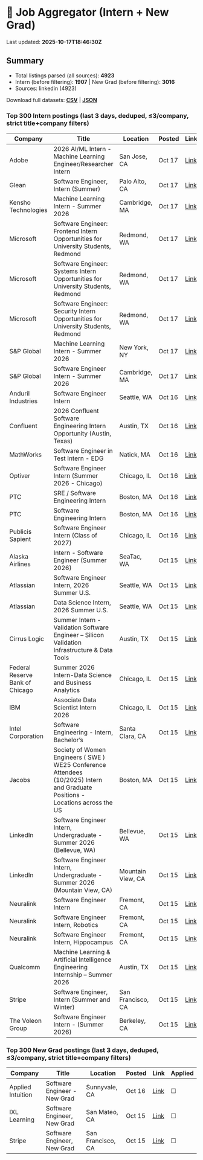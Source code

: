 # 🔎 Job Aggregator (Intern + New Grad)

Last updated: **2025-10-17T18:46:30Z**

## Summary
- Total listings parsed (all sources): **4923**
- Intern (before filtering): **1907** | New Grad (before filtering): **3016**
- Sources: linkedin (4923)

Download full datasets: **[CSV](data/jobs.csv)** | **[JSON](data/jobs.json)**

### Top 300 Intern postings (last 3 days, deduped, ≤3/company, strict title+company filters)
| Company | Title | Location | Posted | Link | Applied |
|---|---|---|---|---|---|
| Adobe | 2026 AI/ML Intern - Machine Learning Engineer/Researcher  Intern | San Jose, CA | Oct 17 | [Link](https://www.linkedin.com/jobs/view/2026-ai-ml-intern-machine-learning-engineer-researcher-intern-at-adobe-4305270175?position=3&pageNum=7&refId=UxpWhGM7Rg5LJR7cGwZjYw%3D%3D&trackingId=JUFsG%2BZsbz2%2B2mrFFVCL3A%3D%3D) | ☐ |
| Glean | Software Engineer, Intern (Summer) | Palo Alto, CA | Oct 17 | [Link](https://www.linkedin.com/jobs/view/software-engineer-intern-summer-at-glean-4295127351?position=10&pageNum=0&refId=6fiytGnt2t485hSi79HLaw%3D%3D&trackingId=AVzUoSDbOG2QFqDDmmUa9A%3D%3D) | ☐ |
| Kensho Technologies | Machine Learning Intern - Summer 2026 | Cambridge, MA | Oct 17 | [Link](https://www.linkedin.com/jobs/view/machine-learning-intern-summer-2026-at-kensho-technologies-4296137534?position=1&pageNum=0&refId=9jdULrqksKPNuKgEuUFbIQ%3D%3D&trackingId=ZrqiMc12%2B2UQm5VMRjnwUg%3D%3D) | ☐ |
| Microsoft | Software Engineer: Frontend Intern Opportunities for University Students, Redmond | Redmond, WA | Oct 17 | [Link](https://www.linkedin.com/jobs/view/software-engineer-frontend-intern-opportunities-for-university-students-redmond-at-microsoft-4285303462?position=4&pageNum=2&refId=rnFetFhBfqE0eBfpeGTucQ%3D%3D&trackingId=TO%2FUWRj0QVW%2F8jhfB6tTAg%3D%3D) | ☐ |
| Microsoft | Software Engineer: Systems Intern Opportunities for University Students, Redmond | Redmond, WA | Oct 17 | [Link](https://www.linkedin.com/jobs/view/software-engineer-systems-intern-opportunities-for-university-students-redmond-at-microsoft-4285302535?position=2&pageNum=5&refId=LkiWOBloL2eEnEkm4hZQJw%3D%3D&trackingId=ukJNeiNary06jvvtfEbNLA%3D%3D) | ☐ |
| Microsoft | Software Engineer: Security Intern Opportunities for University Students, Redmond | Redmond, WA | Oct 17 | [Link](https://www.linkedin.com/jobs/view/software-engineer-security-intern-opportunities-for-university-students-redmond-at-microsoft-4285300649?position=7&pageNum=5&refId=LkiWOBloL2eEnEkm4hZQJw%3D%3D&trackingId=Lhg%2Fg5dE%2FhNduhXSr3Q%2BEw%3D%3D) | ☐ |
| S&P Global | Machine Learning Intern - Summer 2026 | New York, NY | Oct 17 | [Link](https://www.linkedin.com/jobs/view/machine-learning-intern-summer-2026-at-s-p-global-4295782927?position=1&pageNum=0&refId=hn1H4IXFCWP%2F2T7smeGryg%3D%3D&trackingId=5vdXG%2BRPD%2BZ%2Bc%2FFNiymh4w%3D%3D) | ☐ |
| S&P Global | Software Engineer Intern - Summer 2026 | Cambridge, MA | Oct 17 | [Link](https://www.linkedin.com/jobs/view/software-engineer-intern-summer-2026-at-s-p-global-4295789331?position=4&pageNum=7&refId=a3iYFMUwzJUAWQJNWp2ZJA%3D%3D&trackingId=eR8w1WWrXV7OvUoSBbjDhA%3D%3D) | ☐ |
| Anduril Industries | Software Engineer Intern | Seattle, WA | Oct 16 | [Link](https://www.linkedin.com/jobs/view/software-engineer-intern-at-anduril-industries-4283478075?position=5&pageNum=7&refId=S7A7pbzGMNFuMDOLSLhmLw%3D%3D&trackingId=O38sagRPG5EOunpg%2BZKe4w%3D%3D) | ☐ |
| Confluent | 2026 Confluent Software Engineering Intern Opportunity (Austin, Texas) | Austin, TX | Oct 16 | [Link](https://www.linkedin.com/jobs/view/2026-confluent-software-engineering-intern-opportunity-austin-texas-at-confluent-4315375961?position=8&pageNum=2&refId=aOSOM0RDvn6AQWD7pt%2B6Lg%3D%3D&trackingId=iwm6Iy%2FULwI%2BDocSzQwayA%3D%3D) | ☐ |
| MathWorks | Software Engineer in Test Intern - EDG | Natick, MA | Oct 16 | [Link](https://www.linkedin.com/jobs/view/software-engineer-in-test-intern-edg-at-mathworks-4313079717?position=3&pageNum=7&refId=aOUz67CVxybcdibFZ62%2B3A%3D%3D&trackingId=cLANqJVqf1raLJhAP8Xoqg%3D%3D) | ☐ |
| Optiver | Software Engineer Intern (Summer 2026 - Chicago) | Chicago, IL | Oct 16 | [Link](https://www.linkedin.com/jobs/view/software-engineer-intern-summer-2026-chicago-at-optiver-4256951488?position=7&pageNum=0&refId=ZP0L%2BJspb9w7SBM%2Fxw%2BqOg%3D%3D&trackingId=p8HqrHcyi%2FtINSuxmG3djA%3D%3D) | ☐ |
| PTC | SRE / Software Engineering Intern | Boston, MA | Oct 16 | [Link](https://www.linkedin.com/jobs/view/sre-software-engineering-intern-at-ptc-4312448559?position=10&pageNum=5&refId=RhclvE3xuemRotQAtg3EEw%3D%3D&trackingId=HGovOsjpPAwGL4YF9LVMrg%3D%3D) | ☐ |
| PTC | Software Engineering Intern | Boston, MA | Oct 16 | [Link](https://www.linkedin.com/jobs/view/software-engineering-intern-at-ptc-4312437645?position=7&pageNum=5&refId=NJ6KX4QylmnaldqtWqEIXQ%3D%3D&trackingId=Bpo3HWs3IVZaAOLQEpjEVQ%3D%3D) | ☐ |
| Publicis Sapient | Software Engineer Intern (Class of 2027) | Chicago, IL | Oct 16 | [Link](https://www.linkedin.com/jobs/view/software-engineer-intern-class-of-2027-at-publicis-sapient-4313099431?position=8&pageNum=0&refId=ZP0L%2BJspb9w7SBM%2Fxw%2BqOg%3D%3D&trackingId=Ia3Q2FtSgL2aoxDAMJnJfg%3D%3D) | ☐ |
| Alaska Airlines | Intern - Software Engineer (Summer 2026) | SeaTac, WA | Oct 15 | [Link](https://www.linkedin.com/jobs/view/intern-software-engineer-summer-2026-at-alaska-airlines-4314780093?position=2&pageNum=2&refId=rnFetFhBfqE0eBfpeGTucQ%3D%3D&trackingId=BGkx%2B1v%2BgTmTVOvOAMgnJQ%3D%3D) | ☐ |
| Atlassian | Software Engineer Intern, 2026 Summer U.S. | Seattle, WA | Oct 15 | [Link](https://www.linkedin.com/jobs/view/software-engineer-intern-2026-summer-u-s-at-atlassian-4294695520?position=4&pageNum=2&refId=m4Spsyabmcl%2F70fV4swQhQ%3D%3D&trackingId=3dQaHXSCkQQ6GyP4FzFQZw%3D%3D) | ☐ |
| Atlassian | Data Science Intern, 2026 Summer U.S. | Seattle, WA | Oct 15 | [Link](https://www.linkedin.com/jobs/view/data-science-intern-2026-summer-u-s-at-atlassian-4294623590?position=3&pageNum=7&refId=BIzCHwFlpjfxMLksD108WQ%3D%3D&trackingId=pdg0bTV2zsxgK5ihLg%2FzeA%3D%3D) | ☐ |
| Cirrus Logic | Summer Intern - Validation Software Engineer – Silicon Validation Infrastructure & Data Tools | Austin, TX | Oct 15 | [Link](https://www.linkedin.com/jobs/view/summer-intern-validation-software-engineer-%E2%80%93-silicon-validation-infrastructure-data-tools-at-cirrus-logic-4294278063?position=8&pageNum=7&refId=66aTRQwmsvnTwovWmbP30w%3D%3D&trackingId=tkbzB31p3j445bul9inoHQ%3D%3D) | ☐ |
| Federal Reserve Bank of Chicago | Summer 2026 Intern-Data Science and Business Analytics | Chicago, IL | Oct 15 | [Link](https://www.linkedin.com/jobs/view/summer-2026-intern-data-science-and-business-analytics-at-federal-reserve-bank-of-chicago-4315307963?position=1&pageNum=2&refId=kEj3MZwhwVz6zfQhTvlCCA%3D%3D&trackingId=01mLKgn80Hmung2GPmMuyw%3D%3D) | ☐ |
| IBM | Associate Data Scientist Intern 2026 | Chicago, IL | Oct 15 | [Link](https://www.linkedin.com/jobs/view/associate-data-scientist-intern-2026-at-ibm-4312423581?position=6&pageNum=2&refId=2s5Cf3h8JsJfl75yw%2BXMSw%3D%3D&trackingId=TB7W0yQXOB6RkeeNlSbJWw%3D%3D) | ☐ |
| Intel Corporation | Software Engineering -  Intern, Bachelor’s | Santa Clara, CA | Oct 15 | [Link](https://www.linkedin.com/jobs/view/software-engineering-intern-bachelor%E2%80%99s-at-intel-corporation-4314760968?position=9&pageNum=7&refId=9yxQ7qz0ZgNZVF2hxqkPuw%3D%3D&trackingId=Qb72GsyUc8erSo3h3pGQ%2BA%3D%3D) | ☐ |
| Jacobs | Society of Women Engineers ( SWE ) WE25 Conference Attendees (10/2025) Intern and Graduate Positions - Locations across the US | Boston, MA | Oct 15 | [Link](https://www.linkedin.com/jobs/view/society-of-women-engineers-swe-we25-conference-attendees-10-2025-intern-and-graduate-positions-locations-across-the-us-at-jacobs-4305168387?position=6&pageNum=7&refId=TOerMVVw%2FWFlZa4WRIf5yQ%3D%3D&trackingId=jk7WK%2BufItvbvID%2B1kEYRA%3D%3D) | ☐ |
| LinkedIn | Software Engineer Intern, Undergraduate - Summer 2026 (Bellevue, WA) | Bellevue, WA | Oct 15 | [Link](https://www.linkedin.com/jobs/view/software-engineer-intern-undergraduate-summer-2026-bellevue-wa-at-linkedin-4315361550?position=6&pageNum=0&refId=HLFBuUNSwtyIEIaNBIwhyA%3D%3D&trackingId=jJ3suPgYWXudrUvyByffpA%3D%3D) | ☐ |
| LinkedIn | Software Engineer Intern, Undergraduate - Summer 2026 (Mountain View, CA) | Mountain View, CA | Oct 15 | [Link](https://www.linkedin.com/jobs/view/software-engineer-intern-undergraduate-summer-2026-mountain-view-ca-at-linkedin-4315357624?position=8&pageNum=5&refId=LlsrNGKal0d2uKWzXAYxLQ%3D%3D&trackingId=KKMIkRl3dJvRXLQLpdNgiw%3D%3D) | ☐ |
| Neuralink | Software Engineer Intern | Fremont, CA | Oct 15 | [Link](https://www.linkedin.com/jobs/view/software-engineer-intern-at-neuralink-4282012575?position=2&pageNum=5&refId=JRRg8oVSYbE5bGJP1P7NhA%3D%3D&trackingId=n4b07%2BfWP8e7gpPQJ3kXUQ%3D%3D) | ☐ |
| Neuralink | Software Engineer Intern, Robotics | Fremont, CA | Oct 15 | [Link](https://www.linkedin.com/jobs/view/software-engineer-intern-robotics-at-neuralink-4124809160?position=9&pageNum=7&refId=e7x%2F%2BgJOJdUn2xPnacJIvg%3D%3D&trackingId=FApKgYLScASytE4xJQbIgQ%3D%3D) | ☐ |
| Neuralink | Software Engineer Intern, Hippocampus | Fremont, CA | Oct 15 | [Link](https://www.linkedin.com/jobs/view/software-engineer-intern-hippocampus-at-neuralink-4100716530?position=8&pageNum=2&refId=IyMjWNqlybwVdutIvBmuQA%3D%3D&trackingId=FKyTFnT9pzgPgMHyeFrf9A%3D%3D) | ☐ |
| Qualcomm | Machine Learning & Artificial Intelligence Engineering Internship – Summer 2026 | Austin, TX | Oct 15 | [Link](https://www.linkedin.com/jobs/view/machine-learning-artificial-intelligence-engineering-internship-%E2%80%93-summer-2026-at-qualcomm-4294280506?position=3&pageNum=0&refId=0ldeEp5ol14KYIzR%2F2lWSA%3D%3D&trackingId=UYgojhrsEC%2FsxXjch4QGRQ%3D%3D) | ☐ |
| Stripe | Software Engineer, Intern (Summer and Winter) | San Francisco, CA | Oct 15 | [Link](https://www.linkedin.com/jobs/view/software-engineer-intern-summer-and-winter-at-stripe-4294685788?position=8&pageNum=0&refId=OE1a3z8%2FVfBq3W7fz1BPlw%3D%3D&trackingId=fEwRP%2BEqcflGfglIlxulvg%3D%3D) | ☐ |
| The Voleon Group | Software Engineer Intern - (Summer 2026) | Berkeley, CA | Oct 15 | [Link](https://www.linkedin.com/jobs/view/software-engineer-intern-summer-2026-at-the-voleon-group-4294675728?position=7&pageNum=5&refId=5bh5whMQCzPJ430o45e%2BiQ%3D%3D&trackingId=kpCyHDnVULpXZ5BMgV4FLA%3D%3D) | ☐ |

### Top 300 New Grad postings (last 3 days, deduped, ≤3/company, strict title+company filters)
| Company | Title | Location | Posted | Link | Applied |
|---|---|---|---|---|---|
| Applied Intuition | Software Engineer - New Grad | Sunnyvale, CA | Oct 16 | [Link](https://www.linkedin.com/jobs/view/software-engineer-new-grad-at-applied-intuition-4282701327?position=10&pageNum=2&refId=CwPu61JaXYLBa%2Fqtvj%2FWKw%3D%3D&trackingId=PNsu55pasdImHu3XBVidsA%3D%3D) | ☐ |
| IXL Learning | Software Engineer, New Grad | San Mateo, CA | Oct 15 | [Link](https://www.linkedin.com/jobs/view/software-engineer-new-grad-at-ixl-learning-4304324658?position=1&pageNum=7&refId=qjdiHrqQinrwNLazHER%2F%2Fw%3D%3D&trackingId=y9PcVMcFWvfz2kNAnVFVSg%3D%3D) | ☐ |
| Stripe | Software Engineer, New Grad | San Francisco, CA | Oct 15 | [Link](https://www.linkedin.com/jobs/view/software-engineer-new-grad-at-stripe-4294691515?position=3&pageNum=0&refId=U1ZFaAoC%2BZMZWBqpgtZtEQ%3D%3D&trackingId=SWW4trwujryGotv2mqZc%2Fg%3D%3D) | ☐ |
